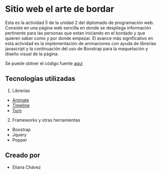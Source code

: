 # Sitio web el arte de bordar
Esta es la actividad 5 de la unidad 2 del diplomado de programación web. 
Consiste en una página web sencilla en donde se despliega información pertinente para las personas que estan iniciando en el bordado y que quieren saber como y por donde empezar. El avance más significativo en esta actividad es la implementación de animaciones con ayuda de librerías javascript y la continuación del uso de Boostrap para la maquetación y diseño visual de la página. 

Se puede obtner el código fuente  [aquí](https://github.com/elianachv/actividad2U3.git)

## Tecnologías utilizadas
1. Librerías 
* [Animate](https://animate.style/)
* [Timeline](https://github.com/ilkeryilmaz/timelinejs)
* [Turn](http://www.turnjs.com/)
2. Frameworks y otras herramientas
* Boostrap
* Jquery
* Popper

## Creado por
* Eliana Chávez